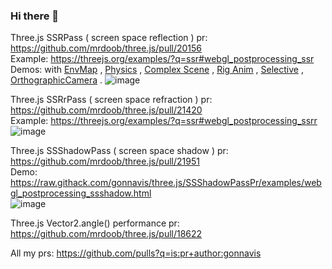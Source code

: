 ### Hi there 👋
<!--
**gonnavis/gonnavis** is a ✨ _special_ ✨ repository because its `README.md` (this file) appears on your GitHub profile.

Here are some ideas to get you started:

- 🔭 I’m currently working on ...
- 🌱 I’m currently learning ...
- 👯 I’m looking to collaborate on ...
- 🤔 I’m looking for help with ...
- 💬 Ask me about ...
- 📫 How to reach me: ...
- 😄 Pronouns: ...
- ⚡ Fun fact: ...
-->

Three.js SSRPass ( screen space reflection ) pr: https://github.com/mrdoob/three.js/pull/20156
<br/>
Example: https://threejs.org/examples/?q=ssr#webgl_postprocessing_ssr
<br/>
Demos: with
[EnvMap](https://raw.githack.com/gonnavis/three.js/SSRPassWithEnvMapShared/examples/webgl_postprocessing_ssr.html)
, [Physics](http://raw.githack.com/gonnavis/three.js/SSRPassExamples/examples/physics_ammo_volume_ssr.html)
, [Complex Scene](http://raw.githack.com/gonnavis/three.js/SSRPassExamples/examples/webgl_animation_keyframes_ssr.html)
, [Rig Anim](http://raw.githack.com/gonnavis/three.js/SSRPassExamples/examples/webgl_shading_physical_ssr.html)
, [Selective](http://raw.githack.com/gonnavis/three.js/SSRPassExamples/examples/webgl_postprocessing_ssr_selective.html)
, [OrthographicCamera](http://raw.githack.com/gonnavis/three.js/SSRPassExamples/examples/webgl_postprocessing_ssr_orthographicCamera.html)
.
![image](https://user-images.githubusercontent.com/10785634/103439584-1f035d00-4c79-11eb-8a37-0214b66978f2.png)
<br/>

Three.js SSRrPass ( screen space refraction ) pr: https://github.com/mrdoob/three.js/pull/21420
<br/>
Example: https://threejs.org/examples/?q=ssr#webgl_postprocessing_ssrr
<br/>
![image](https://user-images.githubusercontent.com/10785634/113124719-671a2780-9248-11eb-9afa-df3288ddd739.png)
<br/>

Three.js SSShadowPass ( screen space shadow ) pr: https://github.com/mrdoob/three.js/pull/21951
<br/>
Demo: https://raw.githack.com/gonnavis/three.js/SSShadowPassPr/examples/webgl_postprocessing_ssshadow.html
<br/>
![image](https://user-images.githubusercontent.com/10785634/121066577-a17de300-c7fc-11eb-81b5-e38f4bb20153.png)
<br/>

Three.js Vector2.angle() performance pr: https://github.com/mrdoob/three.js/pull/18622
<br/>

All my prs: https://github.com/pulls?q=is:pr+author:gonnavis

